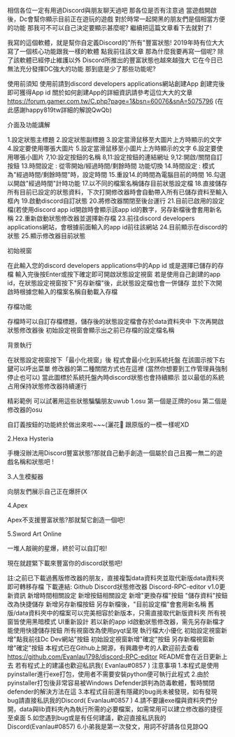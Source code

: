 相信各位一定有用過Discord與朋友聊天過吧
那各位是否有注意過
當遊戲開啟後，Dc會幫你顯示目前正在遊玩的遊戲
對於時常一起開黑的朋友們是個相當方便的功能
那我可不可以自己決定要顯示甚麼呢?
繼續把這篇文章看下去就對了!

我寫的這個軟體，就是幫你自定義Discord的"所有"豐富狀態!
2019年時有位大大寫了一個核心功能跟我一樣的軟體
點我前往該文章
那為什麼我要再寫一個呢?
除了該軟體已經停止維護以外
Discord所推出的豐富狀態也越來越強大
它在今日已無法充分發揮DC強大的功能
那到底是少了那些功能呢?



使用前須知
使用前請到discord developers applications網站創建App
創建完後即可獲得App id
關於如何創建App的詳細資訊請參考這位大大的文章
https://forum.gamer.com.tw/C.php?page=1&bsn=60076&snA=5075796
(在此感謝happy819tw詳細的解說QwQb)

介面及功能講解

1.設定狀態主標題
2.設定狀態副標題
3.設定當滑鼠移至大圖片上方時顯示的文字
4.設定要使用哪張大圖片
5.設定當滑鼠移至小圖片上方時顯示的文字
6.設定要使用哪張小圖片
7,10:設定按鈕的名稱
8,11:設定按鈕的連結網址
9,12:開啟/關閉自訂按鈕
13.時間設定 : 從零開始/經過時間/剩餘時間 功能切換
14.時間設定 : 模式為"經過時間/剩餘時間"時，設定時間
15.重設14.的時間為電腦目前的時間
16.勾選以開啟"經過時間"計時功能
17.以不同的檔案名稱儲存目前狀態設定檔
18.直接儲存所有目前已設定的狀態資料，下次打開修改器時會自動帶入所有已儲存資料至輸入框內
19.啟動discord自訂狀態
20.將修改器關閉至後台運行
21.目前已啟用的設定檔(若使用discord app id開啟時會顯示該app id的數字，另存新檔後會套用新名稱
22.重新啟動狀態修改器並選擇新存檔
23.前往discord developers applications網站，會根據前面輸入的app id前往該網站
24.目前顯示在discord的狀態
25.顯示修改器目前狀態

初始視窗


在此輸入您的discord developers applications中的App id
或是選擇已儲存的存檔
輸入完後按Enter或按下確定即可開啟狀態設定視窗
若是使用自己創建的app id，在狀態設定視窗按下"另存新檔"後，此狀態設定檔也會一併儲存
並於下次開啟時根據您輸入的檔案名稱自動載入存檔

存檔功能

存檔時可以自訂存檔標題，儲存後的狀態設定檔會存於data資料夾中
下次再開啟狀態修改器後
初始設定視窗會顯示出之前已存檔的設定檔名稱

背景執行

在狀態設定視窗按下「最小化視窗」後
程式會最小化到系統托盤
在該圖示按下右鍵可以呼出菜單
修改器的第二種關閉方式也在這裡
(當然你想要到工作管理員強制停止也可以)
當此圖標於系統托盤內時discord狀態也會持續顯示
並以最低的系統占用保持狀態修改器持續運行


精彩範例
可以試著用這些狀態騙騙朋友uwub
1.osu
第一個是正牌的osu
第二個是修改器的osu

自訂義按鈕的功能終於做出來啦~~~(灑花🎉
跟原版的一模一樣呢XD

2.Hexa Hysteria

手機沒辦法用Discord豐富狀態?那就自己動手創造一個屬於自己且獨一無二的遊戲名稱和狀態吧 !

3.人生模擬器

向朋友們展示自己正在爆肝(X

4.Apex

Apex不支援豐富狀態?那就幫它創造一個吧!

5.Sword Art Online

一堆人敲碗的星爆，終於可以自訂啦!

現在就趕緊下載來豐富你的discord狀態吧!

註:之前已下載過舊版修改器的朋友，直接複製data資料夾並取代新版data資料夾即可轉移存檔
下載連結: Github
Discord狀態修改器 Discord-RPC-editor v1.0更新資訊
新增時間相關設定
新增按鈕相關設定
新增"更換存檔"按鈕
"儲存資料"按鈕改為快捷儲存
新增另存新檔按鈕
另存新檔後，"目前設定檔"會套用新名稱
舊版/data資料夾中的檔案可以完美相容於新版本，只需直接取代新版資料夾
所有視窗皆使用黑暗模式
UI重新設計
若以新的app id啟動狀態修改器，需先另存新檔才能使用快捷儲存按鈕
所有視窗改為使用pyqt呈現
執行檔大小優化
初始設定視窗新增"點我前往Dc Dev網站"按鈕
初始設定視窗新增"確定"按鈕
另存新檔視窗新增"確定"按鈕
本程式已在Github上開源，有興趣參考的人歡迎前去查看
https://github.com/Evanlau1798/discord-RPC-editor
README會在近日更新上去
若有程式上的建議也歡迎私訊我( Evanlau#0857 )
注意事項
1.本程式是使用pyinstaller進行exe打包，使用者不需要安裝python便可執行此程式
2.由於pyinstaller打包後非常容易被Windows Defender誤判為防毒軟體，暫時關閉defender的解決方法在這
3.本程式目前還有隱藏的bug尚未被發現，如有發現bug請直接私訊我的Discord( Evanlau#0857 )
4.請不要讓exe檔與資料夾們分開，data與lib資料夾內為執行所需的必要檔案，如需常用可以建立修改器的捷徑至桌面
5.如您遇到bug或是有任何建議，歡迎直接私訊我的Discord(Evanlau#0857)
6.小弟我是第一次發文，用詞不好請各位見諒QQ